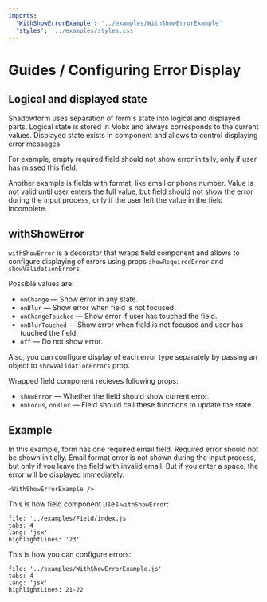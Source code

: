 ```yaml
---
imports:
  'WithShowErrorExample': '../examples/WithShowErrorExample'
  'styles': '../examples/styles.css'
---
```


# Guides / Configuring Error Display

## Logical and displayed state

Shadowform uses separation of form's state into logical and displayed parts.
Logical state is stored in Mobx and always corresponds to the current values.
Displayed state exists in component and allows to control displaying 
error messages.

For example, empty required field should not show error initally,
only if user has missed this field.

Another example is fields with format, like email or phone number.
Value is not valid until user enters the full value,
but field should not show the error during the input process,
only if the user left the value in the field incomplete.

## withShowError

`withShowError` is a decorator that wraps field component 
and allows to configure displaying of errors
using props `showRequiredError` and `showValidationErrors`

Possible values are:
- `onChange` &mdash; Show error in any state.
- `onBlur` &mdash; Show error when field is not focused.
- `onChangeTouched` &mdash; Show error if user has touched the field.
- `onBlurTouched` &mdash; Show error when field is not focused and user 
  has touched the field.
- `off` &mdash; Do not show error.

Also, you can configure display of each error type separately
by passing an object to `showValidationErrors` prop.

Wrapped field component recieves following props:

- `showError` &mdash; Whether the field should show current error.
- `onFocus`, `onBlur` &mdash; Field should call these functions to update the state.

## Example

In this example, form has one required email field.
Required error should not be shown initially.
Email format error is not shown during the input process,
but only if you leave the field with invalid email.
But if you enter a space, the error will be displayed immediately.

```@render
<WithShowErrorExample />
```

This is how field component uses `withShowError`:

```@source
file: '../examples/Field/index.js'
tabs: 4
lang: 'jsx'
highlightLines: '23'
```

This is how you can configure errors:

```@source
file: '../examples/WithShowErrorExample.js'
tabs: 4
lang: 'jsx'
highlightLines: 21-22
```

